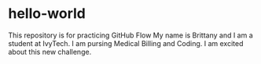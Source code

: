 # hello-world
This repository is for practicing GitHub Flow
My name is Brittany and I am a student at IvyTech. I am pursing Medical Billing and Coding. I am excited about this new challenge.
